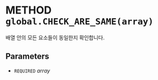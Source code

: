 # METHOD `global.CHECK_ARE_SAME(array)`
배열 안의 모든 요소들이 동일한지 확인합니다.

## Parameters
* `REQUIRED` *array*
